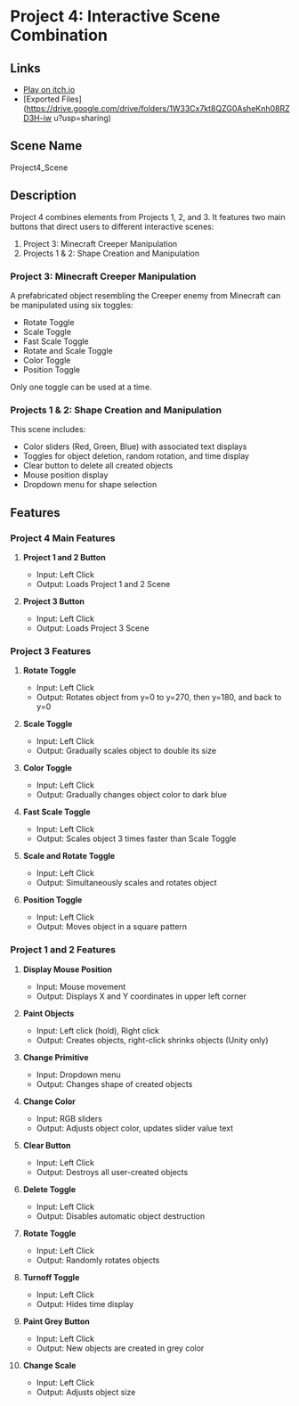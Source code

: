 # Project 4: Interactive Scene Combination

## Links
- [Play on itch.io](https://machiner8.itch.io/brianmaina-project4)
- [Exported Files](https://drive.google.com/drive/folders/1W33Cx7kt8QZG0AsheKnh08RZD3H-iw u?usp=sharing)

## Scene Name
Project4_Scene

## Description
Project 4 combines elements from Projects 1, 2, and 3. It features two main buttons that direct users to different interactive scenes:

1. Project 3: Minecraft Creeper Manipulation
2. Projects 1 & 2: Shape Creation and Manipulation

### Project 3: Minecraft Creeper Manipulation
A prefabricated object resembling the Creeper enemy from Minecraft can be manipulated using six toggles:

- Rotate Toggle
- Scale Toggle
- Fast Scale Toggle
- Rotate and Scale Toggle
- Color Toggle
- Position Toggle

Only one toggle can be used at a time.

### Projects 1 & 2: Shape Creation and Manipulation
This scene includes:

- Color sliders (Red, Green, Blue) with associated text displays
- Toggles for object deletion, random rotation, and time display
- Clear button to delete all created objects
- Mouse position display
- Dropdown menu for shape selection

## Features

### Project 4 Main Features
1. **Project 1 and 2 Button**
   - Input: Left Click
   - Output: Loads Project 1 and 2 Scene

2. **Project 3 Button**
   - Input: Left Click
   - Output: Loads Project 3 Scene

### Project 3 Features
1. **Rotate Toggle**
   - Input: Left Click
   - Output: Rotates object from y=0 to y=270, then y=180, and back to y=0

2. **Scale Toggle**
   - Input: Left Click
   - Output: Gradually scales object to double its size

3. **Color Toggle**
   - Input: Left Click
   - Output: Gradually changes object color to dark blue

4. **Fast Scale Toggle**
   - Input: Left Click
   - Output: Scales object 3 times faster than Scale Toggle

5. **Scale and Rotate Toggle**
   - Input: Left Click
   - Output: Simultaneously scales and rotates object

6. **Position Toggle**
   - Input: Left Click
   - Output: Moves object in a square pattern

### Project 1 and 2 Features
1. **Display Mouse Position**
   - Input: Mouse movement
   - Output: Displays X and Y coordinates in upper left corner

2. **Paint Objects**
   - Input: Left click (hold), Right click
   - Output: Creates objects, right-click shrinks objects (Unity only)

3. **Change Primitive**
   - Input: Dropdown menu
   - Output: Changes shape of created objects

4. **Change Color**
   - Input: RGB sliders
   - Output: Adjusts object color, updates slider value text

5. **Clear Button**
   - Input: Left Click
   - Output: Destroys all user-created objects

6. **Delete Toggle**
   - Input: Left Click
   - Output: Disables automatic object destruction

7. **Rotate Toggle**
   - Input: Left Click
   - Output: Randomly rotates objects

8. **Turnoff Toggle**
   - Input: Left Click
   - Output: Hides time display

9. **Paint Grey Button**
   - Input: Left Click
   - Output: New objects are created in grey color

10. **Change Scale**
    - Input: Left Click
    - Output: Adjusts object size
